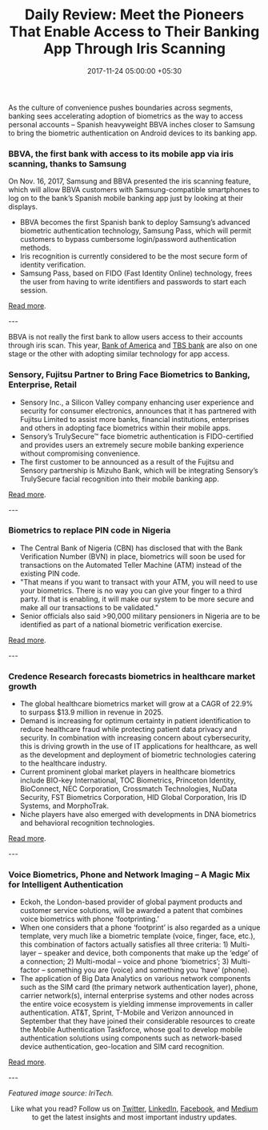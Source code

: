 ﻿---
title: 'Daily Review: Meet the Pioneers That Enable Access to Their Banking App Through
  Iris Scanning'
date: 2017-11-24 05:00:00 +05:30
tags:
- Asia
- Europe
- insights
- Sensory
- US
Image: "/uploads/irisscan.jpg"
Person: Elena Mesropyan
category:
- Authentication & Security
- BankTech
- Retail Banking
- Banking
- Biometrics
- Insights
Markets:
- Asia
- Europe
- insights
- Sensory
- US
type: post
status: publish
layout: post
---

<p>As the culture of convenience pushes boundaries across segments, banking sees accelerating adoption of biometrics as the way to access personal accounts – Spanish heavyweight BBVA inches closer to Samsung to bring the biometric authentication on Android devices to its banking app. </p>
<h3>BBVA, the first bank with access to its mobile app via iris scanning, thanks to Samsung</h3>
<p>On Nov. 16, 2017, Samsung and BBVA presented the iris scanning feature, which will allow BBVA customers with Samsung-compatible smartphones to log on to the bank’s Spanish mobile banking app just by looking at their displays.</p>
<ul>
<li style="font-weight: 400;">BBVA becomes the first Spanish bank to deploy Samsung’s advanced biometric authentication technology, Samsung Pass, which will permit customers to bypass cumbersome login/password authentication methods. </li>
<li style="font-weight: 400;">Iris recognition is currently considered to be the most secure form of identity verification.</li>
<li style="font-weight: 400;">Samsung Pass, based on FIDO (Fast Identity Online) technology, frees the user from having to write identifiers and passwords to start each session. </li>
</ul>
<p><a href="https://www.bbva.com/en/bbva-first-bank-access-mobile-app-iris-scanning-thanks-samsung/">Read more</a>.</p>
---
<p>BBVA is not really the first bank to allow users access to their accounts through iris scan. This year, <a href="http://finovate.com/samsung-power-biometric-authentication-pilot-bank-america/">Bank of America</a> and <a href="https://www.which.co.uk/news/2017/09/biometric-banking-how-to-log-into-your-bank-account-with-your-eyes/">TBS bank</a> are also on one stage or the other with adopting similar technology for app access.</p>
<h3>Sensory, Fujitsu Partner to Bring Face Biometrics to Banking, Enterprise, Retail</h3>
<ul>
<li style="font-weight: 400;">Sensory Inc., a Silicon Valley company enhancing user experience and security for consumer electronics, announces that it has partnered with Fujitsu Limited to assist more banks, financial institutions, enterprises and others in adopting face biometrics within their mobile apps.</li>
<li style="font-weight: 400;">Sensory’s TrulySecure™ face biometric authentication is FIDO-certified and provides users an extremely secure mobile banking experience without compromising convenience.</li>
<li style="font-weight: 400;">The first customer to be announced as a result of the Fujitsu and Sensory partnership is Mizuho Bank, which will be integrating Sensory’s TrulySecure facial recognition into their mobile banking app.</li>
</ul>
<p><a href="https://www.darkreading.com/endpoint/authentication/sensory-fujitsu-partner-to-bring-face-biometrics-to-banking-enterprise-retail/d/d-id/1330457">Read more</a>.</p>
---
<h3>Biometrics to replace PIN code in Nigeria</h3>
<ul>
<li style="font-weight: 400;">The Central Bank of Nigeria (CBN) has disclosed that with the Bank Verification Number (BVN) in place, biometrics will soon be used for transactions on the Automated Teller Machine (ATM) instead of the existing PIN code.</li>
<li style="font-weight: 400;">"That means if you want to transact with your ATM, you will need to use your biometrics. There is no way you can give your finger to a third party. If that is enabling, it will make our system to be more secure and make all our transactions to be validated."</li>
<li style="font-weight: 400;">Senior officials also said &gt;90,000 military pensioners in Nigeria are to be identified as part of a national biometric verification exercise.</li>
</ul>
<p><a href="http://www.planetbiometrics.com/article-details/i/6559/desc/biometrics-to-replace-pin-code-in-nigeria/">Read more</a>.</p>
---
<h3>Credence Research forecasts biometrics in healthcare market growth</h3>
<ul>
<li style="font-weight: 400;">The global healthcare biometrics market will grow at a CAGR of 22.9% to surpass $13.9 million in revenue in 2025.</li>
<li style="font-weight: 400;">Demand is increasing for optimum certainty in patient identification to reduce healthcare fraud while protecting patient data privacy and security. In combination with increasing concern about cybersecurity, this is driving growth in the use of IT applications for healthcare, as well as the development and deployment of biometric technologies catering to the healthcare industry.</li>
<li style="font-weight: 400;">Current prominent global market players in healthcare biometrics include BIO-key International, TOC Biometrics, Princeton Identity, BioConnect, NEC Corporation, Crossmatch Technologies, NuData Security, FST Biometrics Corporation, HID Global Corporation, Iris ID Systems, and MorphoTrak. </li>
<li style="font-weight: 400;">Niche players have also emerged with developments in DNA biometrics and behavioral recognition technologies.</li>
</ul>
<p><a href="http://www.biometricupdate.com/201711/credence-research-forecasts-biometrics-in-healthcare-market-growth">Read more</a>.</p>
---
<h3>Voice Biometrics, Phone and Network Imaging – A Magic Mix for Intelligent Authentication</h3>
<ul>
<li style="font-weight: 400;">Eckoh, the London-based provider of global payment products and customer service solutions, will be awarded a patent that combines voice biometrics with phone ‘footprinting.’</li>
<li style="font-weight: 400;">When one considers that a phone ‘footprint’ is also regarded as a unique template, very much like a biometric template (voice, finger, face, etc.), this combination of factors actually satisfies all three criteria: 1) Multi-layer – speaker and device, both components that make up the ‘edge’ of a connection; 2) Multi-modal – voice and phone ‘biometrics’; 3) Multi-factor – something you are (voice) and something you ‘have’ (phone).</li>
<li style="font-weight: 400;">The application of Big Data Analytics on various network components such as the SIM card (the primary network authentication layer), phone, carrier network(s), internal enterprise systems and other nodes across the entire voice ecosystem is yielding immense improvements in caller authentication. AT&amp;T, Sprint, T-Mobile and Verizon announced in September that they have joined their considerable resources to create the Mobile Authentication Taskforce, whose goal to develop mobile authentication solutions using components such as network-based device authentication, geo-location and SIM card recognition.</li>
</ul>
<p><a href="http://opusresearch.net/wordpress/2017/11/20/voice-biometrics-phone-and-network-imaging-a-magic-mix-for-intelligent-authentication/">Read more</a>.</p>
---
<p><i>Featured image source: IriTech.</i></p>
<p style="text-align: center;">Like what you read? Follow us on <a href="https://twitter.com/LetsTalkPaymnts?lang=en">Twitter</a>, <a href="https://www.linkedin.com/company/3317307/">LinkedIn</a>, <a href="https://www.facebook.com/LetsTalkPayments/">Facebook</a>, and <a href="https://medium.com/@LetsTalkPayments">Medium</a> to get the latest insights and most important industry updates.</p>
